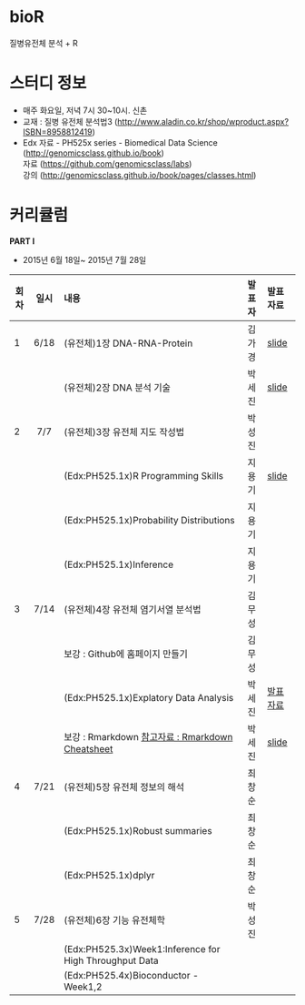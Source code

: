 # bioR
질병유전체 분석 + R


# 스터디 정보 
* 매주 화요일, 저녁 7시 30~10시. 신촌
* 교재 : 질병 유전체 분석법3 (http://www.aladin.co.kr/shop/wproduct.aspx?ISBN=8958812419)  
* Edx 자료 - PH525x series - Biomedical Data Science (http://genomicsclass.github.io/book)  
자료 (https://github.com/genomicsclass/labs)  
강의 (http://genomicsclass.github.io/book/pages/classes.html)  

# 커리큘럼
<b>PART I</b>
* 2015년 6월 18일~ 2015년 7월 28일  

| 회차  | 일시   | 내용                                  | 발표자  |              발표자료                    |
| ----- |:------:| :-------------------------------------|:-------:|:---------------------------------------- |
| 1 |6/18|(유전체)1장 DNA-RNA-Protein |김가경|[slide](https://drive.google.com/file/d/0B9e89I-4MR7jeHdhY3oxSk9uVk0)|
|   |    |(유전체)2장 DNA 분석 기술   |박세진|[slide](https://drive.google.com/file/d/0B-Pug9yuNAygX3EyUk5Femk0OVk)|
| 2 |7/7 |(유전체)3장 유전체 지도 작성법 |박성진 |                                          |
|   |    |(Edx:PH525.1x)R Programming Skills | 지용기  |  [slide](https://drive.google.com/open?id=0B6bSLTlVnagfOHpYMGlzaVhnekk)                                        |
|   |    |(Edx:PH525.1x)Probability Distributions| 지용기  |                                          |
|   |    |(Edx:PH525.1x)Inference                | 지용기  |                                         |
| 3 |7/14|(유전체)4장 유전체 염기서열 분석법 | 김무성 |        |
|   |    | 보강 : Github에  홈페이지 만들기 | 김무성 |
|   |    |(Edx:PH525.1x)Explatory Data Analysis | 박세진 |   [발표자료](./part1/Week3_150714/bioR_park1_week03_EDA_slide_sejinpark.md)  |
|   |    | 보강 : Rmarkdown  [참고자료 : Rmarkdown Cheatsheet](https://www.rstudio.com/.../2015/02/rmarkdown-cheatsheet.pdf)| 박세진 | [slide](./part1/Week3_150714/Rmarkdown_sejinpark.pdf)|
| 4 |7/21|(유전체)5장 유전체 정보의 해석  | 최창순 |   |
|   |    |(Edx:PH525.1x)Robust summaries | 최창순 |   |
|   |    |(Edx:PH525.1x)dplyr |  최창순 |   |
| 5 |7/28|(유전체)6장 기능 유전체학 | 박성진  |   |
|   |    |(Edx:PH525.3x)Week1:Inference for High Throughput Data |   |   |
|   |    |(Edx:PH525.4x)Bioconductor - Week1,2 |   |   |